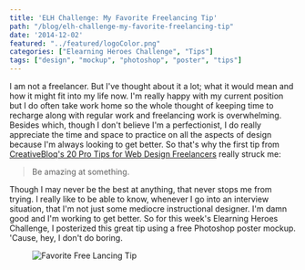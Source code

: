 ```yaml
---
title: 'ELH Challenge: My Favorite Freelancing Tip'
path: "/blog/elh-challenge-my-favorite-freelancing-tip"
date: '2014-12-02'
featured: "../featured/logoColor.png"
categories: ["Elearning Heroes Challenge", "Tips"]
tags: ["design", "mockup", "photoshop", "poster", "tips"]
---
```


I am not a freelancer. But I've thought about it a lot; what it would mean and how it might fit into my life now. I'm really happy with my current position but I do often take work home so the whole thought of keeping time to recharge along with regular work and freelancing work is overwhelming. Besides which, though I don't believe I'm a perfectionist, I do really appreciate the time and space to practice on all the aspects of design because I'm always looking to get better. So that's why the first tip from [CreativeBloq's 20 Pro Tips for Web Design Freelancers](http://www.creativebloq.com/netmag/20-pro-tips-web-design-freelancers-4145555 "20 Pro Tips for Web Design Freelancers") really struck me:

> Be amazing at something.

Though I may never be the best at anything, that never stops me from trying. I really like to be able to know, whenever I go into an interview situation, that I'm not just some mediocre instructional designer. I'm damn good and I'm working to get better. So for this week's Elearning Heroes Challenge, I posterized this great tip using a free Photoshop poster mockup. 'Cause, hey, I don't do boring.

<figure>
  <img
    sizes="(max-width: 810px) 100vw, 810px"
    srcset="http://res.cloudinary.com/dhdaswa6t/image/upload/f_auto,q_60,w_203/v1530396697/blog/favoritefreelancertip.png 203w,
            http://res.cloudinary.com/dhdaswa6t/image/upload/f_auto,q_60,w_405/v1530396697/blog/favoritefreelancertip.png 405w,
            http://res.cloudinary.com/dhdaswa6t/image/upload/f_auto,q_60,w_810/v1530396697/blog/favoritefreelancertip.png 810w,
            http://res.cloudinary.com/dhdaswa6t/image/upload/f_auto,q_60,w_1215/v1530396697/blog/favoritefreelancertip.png 1215w"
    src="http://res.cloudinary.com/dhdaswa6t/image/upload/f_auto,q_60,w_810/v1530396697/blog/favoritefreelancertip.png"
    alt="Favorite Free Lancing Tip" />
</figure>

